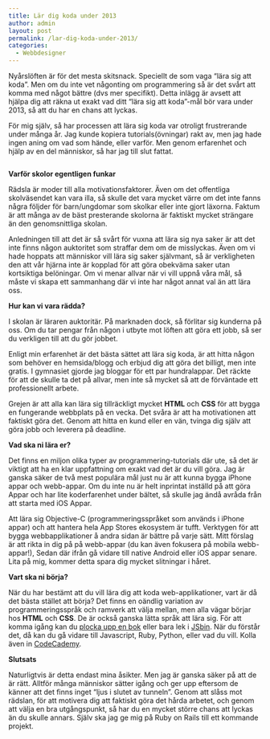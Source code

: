 ```yaml
---
title: Lär dig koda under 2013
author: admin
layout: post
permalink: /lar-dig-koda-under-2013/
categories:
  - Webbdesigner
---
```

Nyårslöften är för det mesta skitsnack. Speciellt de som vaga &#8220;lära sig att koda&#8221;. Men om du inte vet någonting om programmering så är det svårt att komma med något bättre (dvs mer specifikt). Detta inlägg är avsett att hjälpa dig att räkna ut exakt vad ditt &#8220;lära sig att koda&#8221;-mål bör vara under 2013, så att du har en chans att lyckas. 

För mig själv, så har processen att lära sig koda var otroligt frustrerande under många år. Jag kunde kopiera tutorials(övningar) rakt av, men jag hade ingen aning om vad som hände, eller varför. Men genom erfarenhet och hjälp av en del människor, så har jag till slut fattat.

<img src="http://johniehjelm.me/wp-content/uploads/2013/01/skolbanken-1024x643.jpg" alt="" title="skolbänken" class="aligncenter size-large wp-image-1145" /> 

**Varför skolor egentligen funkar**

Rädsla är moder till alla motivationsfaktorer. Även om det offentliga skolväsendet kan vara illa, så skulle det vara mycket värre om det inte fanns några följder för barn/ungdomar som skolkar eller inte gjort läxorna. Faktum är att många av de bäst presterande skolorna är faktiskt mycket strängare än den genomsnittliga skolan.

Anledningen till att det är så svårt för vuxna att lära sig nya saker är att det inte finns någon auktoritet som straffar dem om de misslyckas. Även om vi hade hoppats att människor vill lära sig saker självmant, så är verkligheten den att vår hjärna inte är kopplad för att göra obekväma saker utan kortsiktiga belöningar. Om vi menar allvar när vi vill uppnå våra mål, så måste vi skapa ett sammanhang där vi inte har något annat val än att lära oss.

**Hur kan vi vara rädda?**

I skolan är läraren auktoritär. På marknaden dock, så förlitar sig kunderna på oss. Om du tar pengar från någon i utbyte mot löften att göra ett jobb, så ser du verkligen till att du gör jobbet.

Enligt min erfarenhet är det bästa sättet att lära sig koda, är att hitta någon som behöver en hemsida/blogg och erbjud dig att göra det billigt, men inte gratis. I gymnasiet gjorde jag bloggar för ett par hundralappar. Det räckte för att de skulle ta det på allvar, men inte så mycket så att de förväntade ett professionellt arbete.

Grejen är att alla kan lära sig tillräckligt mycket **HTML** och **CSS** för att bygga en fungerande webbplats på en vecka. Det svåra är att ha motivationen att faktiskt göra det. Genom att hitta en kund eller en vän, tvinga dig själv att göra jobb och leverera på deadline.

**Vad ska ni lära er?**

Det finns en miljon olika typer av programmering-tutorials där ute, så det är viktigt att ha en klar uppfattning om exakt vad det är du vill göra. Jag är ganska säker de två mest populära mål just nu är att kunna bygga iPhone appar och webb-appar. Om du inte nu är helt inprintat inställd på att göra Appar och har lite koderfarenhet under bältet, så skulle jag ändå avråda från att starta med iOS Appar.

Att lära sig Objective-C (programmeringsspråket som används i iPhone appar) och att hantera hela App Stores ekosystem är tufft. Verktygen för att bygga webbapplikationer å andra sidan är bättre på varje sätt. Mitt förslag är att rikta in dig på på webb-appar (du kan även fokusera på mobila webb-appar!), Sedan där ifrån gå vidare till native Android eller iOS appar senare. Lita på mig, kommer detta spara dig mycket slitningar i håret.

**Vart ska ni börja?**

När du har bestämt att du vill lära dig att koda web-applikationer, vart är då det bästa stället att börja? Det finns en oändlig variation av programmeringsspråk och ramverk att välja mellan, men alla vägar börjar hos **HTML** och **CSS**. De är också ganska lätta språk att lära sig. För att komma igång kan du [plocka upp en bok][1] eller bara lek i [JSbin][2]. När du förstår det, då kan du gå vidare till Javascript, Ruby, Python, eller vad du vill. Kolla även in [CodeCademy][3]. 

**Slutsats**

Naturligtvis är detta endast mina åsikter. Men jag är ganska säker på att de är rätt. Alltför många människor sätter igång och ger upp eftersom de känner att det finns inget &#8220;ljus i slutet av tunneln&#8221;. Genom att slåss mot rädslan, för att motivera dig att faktiskt göra det hårda arbetet, och genom att välja en bra utgångspunkt, så har du en mycket större chans att lyckas än du skulle annars. Själv ska jag ge mig på Ruby on Rails till ett kommande projekt.

 [1]: http://abookapart.com
 [2]: http://jsbin.com
 [3]: http://www.codecademy.com